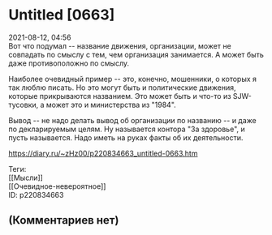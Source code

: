 Untitled [0663]
===============

  
2021-08-12, 04:56  
 Вот что подумал -- название движения, организации, может не совпадать по смыслу с тем, чем организация занимается. А может быть даже противоположно по смыслу.   
   
 Наиболее очевидный пример -- это, конечно, мошенники, о которых я так люблю писать. Но это могут быть и политические движения, которые прикрываются названием. Это может быть и что-то из SJW-тусовки, а может это и министерства из "1984".   
   
 Вывод -- не надо делать вывод об организации по названию -- и даже по декларируемым целям. Ну называется контора "За здоровье", и пусть называется. Надо иметь на руках факты об их деятельности.   
  
<https://diary.ru/~zHz00/p220834663_untitled-0663.htm>  
  
Теги:  
[[Мысли]]  
[[Очевидное-невероятное]]  
ID: p220834663  


(Комментариев нет)
------------------